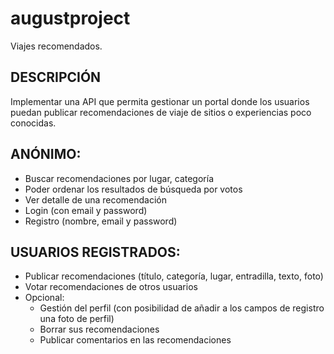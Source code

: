 # augustproject
Viajes recomendados.

## DESCRIPCIÓN
Implementar una API que permita gestionar un portal donde los usuarios puedan publicar recomendaciones de viaje de sitios o experiencias poco conocidas.

## ANÓNIMO:
- Buscar recomendaciones por lugar, categoría
- Poder ordenar los resultados de búsqueda por votos
- Ver detalle de una recomendación
- Login (con email y password)
- Registro (nombre, email y password)

## USUARIOS REGISTRADOS:
- Publicar recomendaciones (título, categoría, lugar, entradilla, texto, foto)
- Votar recomendaciones de otros usuarios
- Opcional:
    - Gestión del perfil (con posibilidad de añadir a los campos de registro una foto de perfil)
    - Borrar sus recomendaciones
    - Publicar comentarios en las recomendaciones
